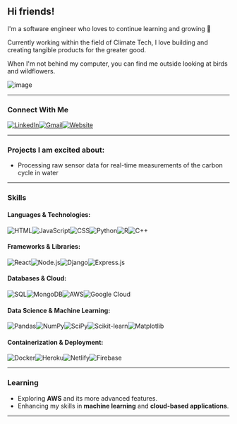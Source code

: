 ## Hi friends! 

I'm a software engineer who loves to continue learning and growing 🌱

Currently working within the field of Climate Tech, I love building and creating tangible products for the greater good.

When I'm not behind my computer, you can find me outside looking at birds and wildflowers.

![image](https://media.giphy.com/media/uSq127Uq8aGoJ4Mnvv/giphy.gif)

---

### Connect With Me

[![LinkedIn](https://custom-icon-badges.demolab.com/badge/LinkedIn-0A66C2?logo=linkedin-white&logoColor=fff)](https://www.linkedin.com/in/lindsey-dukles-3538a687/)[![Gmail](https://img.shields.io/badge/Gmail-D14836?logo=gmail&logoColor=white)](mailto:lindseydukles@gmail.com)[![Website](https://img.shields.io/website-up-down-green-red/http/shields.io.svg)](https://lindsey-dukles-portfolio.netlify.app/)

---

### Projects I am excited about:

- Processing raw sensor data for real-time measurements of the carbon cycle in water

---

### Skills

#### Languages & Technologies:
![HTML](https://img.shields.io/badge/HTML5-E34F26?style=for-the-badge&logo=html5&logoColor=white)![JavaScript](https://img.shields.io/badge/JavaScript-323330?style=for-the-badge&logo=javascript&logoColor=F7DF1E)![CSS](https://img.shields.io/badge/CSS3-1572B6?style=for-the-badge&logo=css3&logoColor=white)![Python](https://img.shields.io/badge/Python-FFD43B?style=for-the-badge&logo=python&logoColor=blue)![R](https://img.shields.io/badge/r-%23276DC3.svg?style=for-the-badge&logo=r&logoColor=white)![C++](https://img.shields.io/badge/C++-00599C?style=for-the-badge&logo=cplusplus&logoColor=white)

#### Frameworks & Libraries:
![React](https://img.shields.io/badge/React-20232A?style=for-the-badge&logo=react&logoColor=61DAFB)![Node.js](https://img.shields.io/badge/node.js-6DA55F?style=for-the-badge&logo=node.js&logoColor=white)![Django](https://img.shields.io/badge/Django-092E20?style=for-the-badge&logo=django&logoColor=green)![Express.js](https://img.shields.io/badge/express.js-%23404d59.svg?style=for-the-badge&logo=express&logoColor=%2361DAFB)  

#### Databases & Cloud:
![SQL](https://img.shields.io/badge/Microsoft%20SQL%20Server-CC2927?style=for-the-badge&logo=microsoft%20sql%20server&logoColor=white)![MongoDB](https://img.shields.io/badge/MongoDB-47A248?style=for-the-badge&logo=mongodb&logoColor=white)![AWS](https://img.shields.io/badge/AWS-%23FF9900.svg?logo=amazon-web-services&logoColor=white)![Google Cloud](https://img.shields.io/badge/GoogleCloud-%234285F4.svg?style=for-the-badge&logo=google-cloud&logoColor=white)  

#### Data Science & Machine Learning:
![Pandas](https://img.shields.io/badge/pandas-%23150458.svg?style=for-the-badge&logo=pandas&logoColor=white)![NumPy](https://img.shields.io/badge/numpy-%23013243.svg?style=for-the-badge&logo=numpy&logoColor=white)![SciPy](https://img.shields.io/badge/SciPy-%230C55A5.svg?style=for-the-badge&logo=scipy&logoColor=%white)![Scikit-learn](https://img.shields.io/badge/scikit--learn-%23F7931E.svg?style=for-the-badge&logo=scikit-learn&logoColor=white)![Matplotlib](https://img.shields.io/badge/Matplotlib-%23ffffff.svg?style=for-the-badge&logo=Matplotlib&logoColor=black)

#### Containerization & Deployment:
![Docker](https://img.shields.io/badge/Docker-2496ED?style=for-the-badge&logo=docker&logoColor=fff)![Heroku](https://img.shields.io/badge/heroku-%23430098.svg?style=for-the-badge&logo=heroku&logoColor=white)![Netlify](https://img.shields.io/badge/netlify-%23000000.svg?style=for-the-badge&logo=netlify&logoColor=#00C7B7)![Firebase](https://img.shields.io/badge/firebase-%23039BE5.svg?style=for-the-badge&logo=firebase)  

---

### Learning

- Exploring **AWS** and its more advanced features.
- Enhancing my skills in **machine learning** and **cloud-based applications**.

---

[1]: https://www.linkedin.com/in/lindsey-dukles-3538a687/  
[2]: mailto:lindseydukles@gmail.com  
[3]: https://lindsey-dukles-portfolio.netlify.app/
